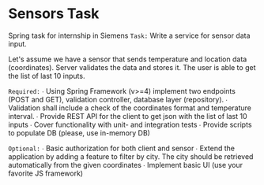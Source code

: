 # Sensors Task
Spring task for internship in Siemens
`Task:` Write a service for sensor data input.
 
Let's assume we have a sensor that sends temperature and location data (coordinates). Server validates the data and stores it. The user is able to get the list of last 10 inputs.
 
`Required:`
∙           Using Spring Framework (v>=4) implement two endpoints (POST and GET), validation controller, database layer (repository).
∙           Validation shall include a check of the coordinates format and temperature interval.
∙           Provide REST API for the client to get json with the list of last 10 inputs
∙           Cover functionality with unit- and integration tests
∙           Provide scripts to populate DB (please, use in-memory DB)
 
`Optional:`
∙           Basic authorization for both client and sensor
∙           Extend the application by adding a feature to filter by city. The city should be retrieved automatically from the given coordinates
∙           Implement basic UI (use your favorite JS framework)
 
